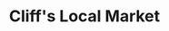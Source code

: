 ---
title: "Cliff's Local Market"
url: /clinton/cliffs-local-market-utica-street/
shop: convenience
---